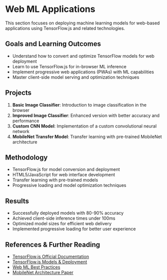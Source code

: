 # Web ML Applications

This section focuses on deploying machine learning models for web-based applications using TensorFlow.js and related technologies.

## Goals and Learning Outcomes
- Understand how to convert and optimize TensorFlow models for web deployment
- Learn to use TensorFlow.js for in-browser ML inference
- Implement progressive web applications (PWAs) with ML capabilities
- Master client-side model serving and optimization techniques

## Projects
1. **Basic Image Classifier**: Introduction to image classification in the browser
2. **Improved Image Classifier**: Enhanced version with better accuracy and performance
3. **Custom CNN Model**: Implementation of a custom convolutional neural network
4. **MobileNet Transfer Model**: Transfer learning with pre-trained MobileNet architecture

## Methodology
- TensorFlow.js for model conversion and deployment
- HTML5/JavaScript for web interface development
- Transfer learning with pre-trained models
- Progressive loading and model optimization techniques

## Results
- Successfully deployed models with 80-90% accuracy
- Achieved client-side inference times under 100ms
- Optimized model sizes for efficient web delivery
- Implemented progressive loading for better user experience

## References & Further Reading
- [TensorFlow.js Official Documentation](https://www.tensorflow.org/js)
- [TensorFlow.js Models & Deployment](https://www.tensorflow.org/js/models)
- [Web ML Best Practices](https://developers.google.com/web/updates/capabilities)
- [MobileNet Architecture Paper](https://arxiv.org/abs/1704.04861) 